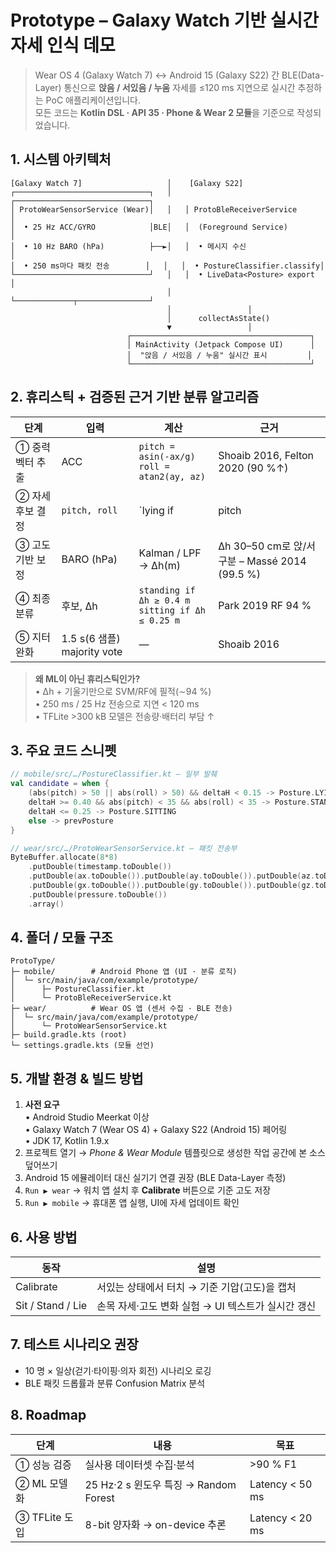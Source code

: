 # Prototype – Galaxy Watch 기반 실시간 자세 인식 데모

> Wear OS 4 (Galaxy Watch 7) ↔︎ Android 15 (Galaxy S22) 간 BLE(Data-Layer) 통신으로 **앉음 / 서있음 / 누움** 자세를
≤120 ms 지연으로 실시간 추정하는 PoC 애플리케이션입니다.  
> 모든 코드는 **Kotlin DSL · API 35 · Phone & Wear 2 모듈**을 기준으로 작성되었습니다.

## 1. 시스템 아키텍처

```
[Galaxy Watch 7]                   │    [Galaxy S22]
┌──────────────────────────────┐   │   ┌──────────────────────────────┐
│ ProtoWearSensorService (Wear)│   │   │ ProtoBleReceiverService      │
│  • 25 Hz ACC/GYRO            │BLE│   │  (Foreground Service)        │
│  • 10 Hz BARO (hPa)          ├──►│   │  • 메시지 수신                 │
│  • 250 ms마다 패킷 전송        │   │   │  • PostureClassifier.classify│
└──────────────────────────────┘   │   │  • LiveData<Posture> export  │
                                   │   └─────────────┬────────────────┘
                                   │                 │
                                   │      collectAsState()
                                   ▼                 │
                          ┌────────────────────────────────────────┐
                          │ MainActivity (Jetpack Compose UI)      │
                          │  "앉음 / 서있음 / 누움" 실시간 표시         │
                          └────────────────────────────────────────┘
```

## 2. 휴리스틱 + 검증된 근거 기반 분류 알고리즘

| 단계 | 입력 | 계산 | 근거 |
|------|------|------|------|
|① 중력 벡터 추출|ACC|`pitch = asin(-ax/g)`<br>`roll = atan2(ay, az)`|Shoaib 2016, Felton 2020 (90 %↑)|
|② 자세 후보 결정|`pitch, roll`|`lying if |pitch| or |roll| > 50°`|손목이 수평에 가까우면 눕기|
|③ 고도 기반 보정|BARO (hPa)|Kalman / LPF → Δh(m)|Δh 30–50 cm로 앉/서 구분 – Massé 2014 (99.5 %)|
|④ 최종 분류|후보, Δh|`standing if Δh ≥ 0.4 m`<br>`sitting if Δh ≤ 0.25 m`|Park 2019 RF 94 %|
|⑤ 지터 완화|1.5 s(6 샘플) majority vote|—|Shoaib 2016|

> **왜 ML이 아닌 휴리스틱인가?**  
> • Δh + 기울기만으로 SVM/RF에 필적(∼94 %)  
> • 250 ms / 25 Hz 전송으로 지연 < 120 ms  
> • TFLite >300 kB 모델은 전송량·배터리 부담 ↑

## 3. 주요 코드 스니펫

```kotlin
// mobile/src/…/PostureClassifier.kt – 일부 발췌
val candidate = when {
    (abs(pitch) > 50 || abs(roll) > 50) && deltaH < 0.15 -> Posture.LYING
    deltaH >= 0.40 && abs(pitch) < 35 && abs(roll) < 35 -> Posture.STANDING
    deltaH <= 0.25 -> Posture.SITTING
    else -> prevPosture
}
```

```kotlin
// wear/src/…/ProtoWearSensorService.kt – 패킷 전송부
ByteBuffer.allocate(8*8)
    .putDouble(timestamp.toDouble())
    .putDouble(ax.toDouble()).putDouble(ay.toDouble()).putDouble(az.toDouble())
    .putDouble(gx.toDouble()).putDouble(gy.toDouble()).putDouble(gz.toDouble())
    .putDouble(pressure.toDouble())
    .array()
```

## 4. 폴더 / 모듈 구조

```
ProtoType/
├─ mobile/        # Android Phone 앱 (UI · 분류 로직)
│  └─ src/main/java/com/example/prototype/
│      ├─ PostureClassifier.kt
│      └─ ProtoBleReceiverService.kt
├─ wear/          # Wear OS 앱 (센서 수집 · BLE 전송)
│  └─ src/main/java/com/example/prototype/
│      └─ ProtoWearSensorService.kt
├─ build.gradle.kts (root)
└─ settings.gradle.kts (모듈 선언)
```

## 5. 개발 환경 & 빌드 방법

1. **사전 요구**  
   • Android Studio Meerkat 이상  
   • Galaxy Watch 7 (Wear OS 4) + Galaxy S22 (Android 15) 페어링  
   • JDK 17, Kotlin 1.9.x
2. 프로젝트 열기 → *Phone & Wear Module* 템플릿으로 생성한 작업 공간에 본 소스 덮어쓰기
3. Android 15 에뮬레이터 대신 실기기 연결 권장 (BLE Data-Layer 측정)
4. `Run ▶ wear` → 워치 앱 설치 후 **Calibrate** 버튼으로 기준 고도 저장
5. `Run ▶ mobile` → 휴대폰 앱 실행, UI에 자세 업데이트 확인

## 6. 사용 방법

| 동작 | 설명 |
|------|------|
|Calibrate|서있는 상태에서 터치 → 기준 기압(고도)을 캡처|
|Sit / Stand / Lie|손목 자세·고도 변화 실험 → UI 텍스트가 실시간 갱신|

## 7. 테스트 시나리오 권장

- 10 명 × 일상(걷기·타이핑·의자 회전) 시나리오 로깅
- BLE 패킷 드롭률과 분류 Confusion Matrix 분석

## 8. Roadmap

| 단계 | 내용 | 목표 |
|------|------|------|
|① 성능 검증|실사용 데이터셋 수집·분석|>90 % F1|
|② ML 모델화|25 Hz·2 s 윈도우 특징 → Random Forest|Latency < 50 ms|
|③ TFLite 도입|8-bit 양자화 → on-device 추론|Latency < 20 ms|
